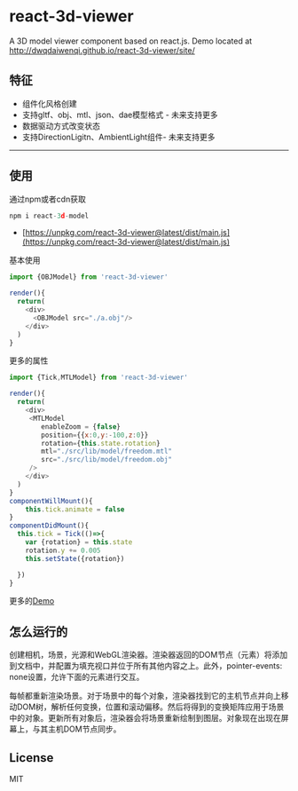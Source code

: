 # react-3d-viewer
A 3D model viewer component based on react.js. Demo located at http://dwqdaiwenqi.github.io/react-3d-viewer/site/
## 特征
* 组件化风格创建
* 支持gltf、obj、mtl、json、dae模型格式 - 未来支持更多
* 数据驱动方式改变状态
* 支持DirectionLigitn、AmbientLight组件- 未来支持更多
---
## 使用
通过npm或者cdn获取
```js
npm i react-3d-model
```
* [https://unpkg.com/react-3d-viewer@latest/dist/main.js](https://unpkg.com/react-3d-viewer@latest/dist/main.js)

基本使用
```js
import {OBJModel} from 'react-3d-viewer'

render(){
  return(
    <div>
      <OBJModel src="./a.obj"/>
    </div>
  )
}
```
更多的属性
```js
import {Tick,MTLModel} from 'react-3d-viewer'

render(){
  return(
    <div>
     <MTLModel 
        enableZoom = {false}
        position={{x:0,y:-100,z:0}}
        rotation={this.state.rotation}
        mtl="./src/lib/model/freedom.mtl"
        src="./src/lib/model/freedom.obj"
     />
    </div>
  )
}
componentWillMount(){
    this.tick.animate = false
}
componentDidMount(){
  this.tick = Tick(()=>{
    var {rotation} = this.state
    rotation.y += 0.005
    this.setState({rotation})

  })
}
```
更多的[Demo](http://dwqdaiwenqi.github.io/react-3d-viewer/site/)

## 怎么运行的
<FormatModel/>创建相机，场景，光源和WebGL渲染器。渲染器返回的DOM节点（<canvas>元素）将添加到文档中，并配置为填充视口并位于所有其他内容之上。此外，pointer-events: none设置，允许下面的元素进行交互。

每帧都重新渲染场景。对于场景中的每个对象，渲染器找到它的主机节点并向上移动DOM树，解析任何变换，位置和滚动偏移。然后将得到的变换矩阵应用于场景中的对象。更新所有对象后，渲染器会将场景重新绘制到图层。对象现在出现在屏幕上，与其主机DOM节点同步。

## License

MIT





